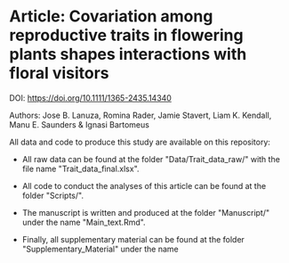 # Article: Covariation among reproductive traits in flowering plants shapes interactions with floral visitors

DOI: https://doi.org/10.1111/1365-2435.14340

Authors: Jose B. Lanuza, Romina Rader, Jamie Stavert, Liam K. Kendall, Manu E. Saunders & Ignasi Bartomeus

All data and code to produce this study are available on this repository:

- All raw data can be found at the folder "Data/Trait_data_raw/" with the file name "Trait_data_final.xlsx".

- All code to conduct the analyses of this article can be found at the folder "Scripts/".

- The manuscript is written and produced at the folder "Manuscript/" under the name "Main_text.Rmd".

- Finally, all supplementary material can be found at the folder "Supplementary_Material" under the name


